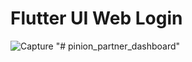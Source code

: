 # Flutter UI Web Login

![Capture](https://user-images.githubusercontent.com/37796466/111074041-e6eb8680-8513-11eb-9d17-98af2c43f994.PNG)
"# pinion_partner_dashboard" 
